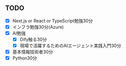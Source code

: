 
## TODO

- [x] Next.js or React or TypeScript勉強30分
- [x] インフラ勉強30分(Azure)
- [x] AI勉強
	- [x] Dify触る30分
	- [x] 現場で活躍するためのAIエージェント実践入門30分
- [x] 基本情報技術者30分
- [x] Python30分
